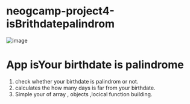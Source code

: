 # neogcamp-project4-isBrithdatepalindrom

![image](https://user-images.githubusercontent.com/46194436/133560114-d854dc43-c1a3-49b1-80c0-506eaa18bb7a.png)


# App isYour birthdate is palindrome 

1. check whether your birthdate is palindrom or not.
2. calculates the how many days is far from your birthdate.
3. Simple your of array , objects ,locical  function building.
